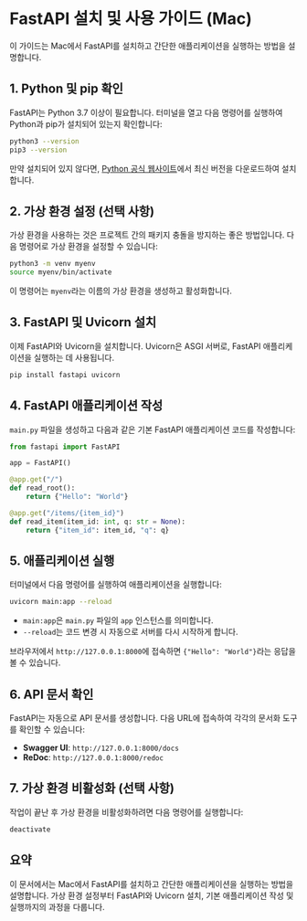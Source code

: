 
# FastAPI 설치 및 사용 가이드 (Mac)

이 가이드는 Mac에서 FastAPI를 설치하고 간단한 애플리케이션을 실행하는 방법을 설명합니다.

## 1. Python 및 pip 확인

FastAPI는 Python 3.7 이상이 필요합니다. 터미널을 열고 다음 명령어를 실행하여 Python과 pip가 설치되어 있는지 확인합니다:

```sh
python3 --version
pip3 --version
```

만약 설치되어 있지 않다면, [Python 공식 웹사이트](https://www.python.org/downloads/)에서 최신 버전을 다운로드하여 설치합니다.

## 2. 가상 환경 설정 (선택 사항)

가상 환경을 사용하는 것은 프로젝트 간의 패키지 충돌을 방지하는 좋은 방법입니다. 다음 명령어로 가상 환경을 설정할 수 있습니다:

```sh
python3 -m venv myenv
source myenv/bin/activate
```

이 명령어는 `myenv`라는 이름의 가상 환경을 생성하고 활성화합니다.

## 3. FastAPI 및 Uvicorn 설치

이제 FastAPI와 Uvicorn을 설치합니다. Uvicorn은 ASGI 서버로, FastAPI 애플리케이션을 실행하는 데 사용됩니다.

```sh
pip install fastapi uvicorn
```

## 4. FastAPI 애플리케이션 작성

`main.py` 파일을 생성하고 다음과 같은 기본 FastAPI 애플리케이션 코드를 작성합니다:

```python
from fastapi import FastAPI

app = FastAPI()

@app.get("/")
def read_root():
    return {"Hello": "World"}

@app.get("/items/{item_id}")
def read_item(item_id: int, q: str = None):
    return {"item_id": item_id, "q": q}
```

## 5. 애플리케이션 실행

터미널에서 다음 명령어를 실행하여 애플리케이션을 실행합니다:

```sh
uvicorn main:app --reload
```

- `main:app`은 `main.py` 파일의 `app` 인스턴스를 의미합니다.
- `--reload`는 코드 변경 시 자동으로 서버를 다시 시작하게 합니다.

브라우저에서 `http://127.0.0.1:8000`에 접속하면 `{"Hello": "World"}`라는 응답을 볼 수 있습니다.

## 6. API 문서 확인

FastAPI는 자동으로 API 문서를 생성합니다. 다음 URL에 접속하여 각각의 문서화 도구를 확인할 수 있습니다:

- **Swagger UI**: `http://127.0.0.1:8000/docs`
- **ReDoc**: `http://127.0.0.1:8000/redoc`

## 7. 가상 환경 비활성화 (선택 사항)

작업이 끝난 후 가상 환경을 비활성화하려면 다음 명령어를 실행합니다:

```sh
deactivate
```

## 요약

이 문서에서는 Mac에서 FastAPI를 설치하고 간단한 애플리케이션을 실행하는 방법을 설명합니다. 가상 환경 설정부터 FastAPI와 Uvicorn 설치, 기본 애플리케이션 작성 및 실행까지의 과정을 다룹니다. 
